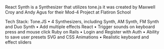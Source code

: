 React Synth is a Synthesizer that utilizes tone.js it was created by Maxwell Croy and Andy Agus for their Mod-4 Project at Flatiron School

Tech Stack: 
Tone.JS 
	• 4 Synthesizers, including Synth, AM Synth, FM Synth and Duo Synth
	• Add multiple effects
React
	• Trigger sounds on keyboard press and mouse click 
Ruby on Rails 
	• Login and Register with Auth 
	• Ability to save user presets 
SVG and CSS Animations 
	• Realistic keyboard and effect sliders 